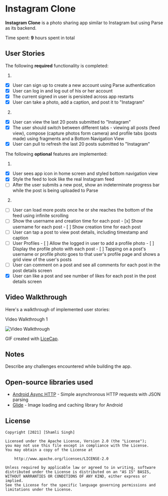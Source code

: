 # Instagram Clone

**Instagram Clone** is a photo sharing app similar to Instagram but using Parse as its backend.

Time spent: **9** hours spent in total

## User Stories

The following **required** functionality is completed:

1.
- [x] User can sign up to create a new account using Parse authentication
- [x] User can log in and log out of his or her account
- [x] The current signed in user is persisted across app restarts
- [x] User can take a photo, add a caption, and post it to "Instagram"
2.
- [x] User can view the last 20 posts submitted to "Instagram"
- [x] The user should switch between different tabs - viewing all posts (feed view), compose (capture photos form camera) and profile tabs (posts made) using fragments and a Bottom Navigation View
- [x] User can pull to refresh the last 20 posts submitted to "Instagram"

The following **optional** features are implemented:

1.
- [x] User sees app icon in home screen and styled bottom navigation view
- [x] Style the feed to look like the real Instagram feed
- [ ] After the user submits a new post, show an indeterminate progress bar while the post is being uploaded to Parse
2.
- [ ] User can load more posts once he or she reaches the bottom of the feed using infinite scrolling
- [ ] Show the username and creation time for each post
      - [x] Show username for each post
      - [ ] Show creation time for each post
- [ ] User can tap a post to view post details, including timestamp and caption
- [ ] User Profiles
      - [ ] Allow the logged in user to add a profile photo
      - [ ] Display the profile photo with each post
      - [ ] Tapping on a post's username or profile photo goes to that user's profile page and shows a grid view of the user's posts 
- [ ] User can comment on a post and see all comments for each post in the post details screen
- [x] User can like a post and see number of likes for each post in the post details screen

## Video Walkthrough

Here's a walkthrough of implemented user stories:

Video Walkthrough 1

<img src='https://i.imgur.com/5IN5GgT.gif' title='Video Walkthrough' alt='Video Walkthrough' />

GIF created with [LiceCap](http://www.cockos.com/licecap/).

## Notes

Describe any challenges encountered while building the app.

## Open-source libraries used

- [Android Async HTTP](https://github.com/codepath/CPAsyncHttpClient) - Simple asynchronous HTTP requests with JSON parsing
- [Glide](https://github.com/bumptech/glide) - Image loading and caching library for Android

## License

    Copyright [2021] [Shamli Singh]

    Licensed under the Apache License, Version 2.0 (the "License");
    you may not use this file except in compliance with the License.
    You may obtain a copy of the License at

        http://www.apache.org/licenses/LICENSE-2.0

    Unless required by applicable law or agreed to in writing, software
    distributed under the License is distributed on an "AS IS" BASIS,
    WITHOUT WARRANTIES OR CONDITIONS OF ANY KIND, either express or implied.
    See the License for the specific language governing permissions and
    limitations under the License.